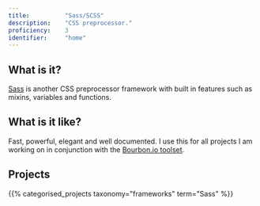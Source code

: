 ```yaml
---
title: 			"Sass/SCSS"
description: 	"CSS preprocessor."
proficiency:	3
identifier:		"home"
---
```


## What is it?
[Sass](http://sass-lang.com/) is another CSS preprocessor framework with built in features such as mixins, variables and functions.

## What is it like?
Fast, powerful, elegant and well documented. I use this for all projects I am working on in conjunction with the [Bourbon.io toolset](http://bourbon.io/).

## Projects
{{% categorised_projects taxonomy="frameworks" term="Sass" %}}
